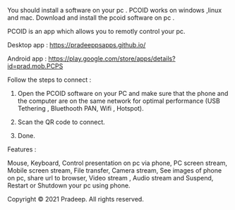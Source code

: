 You should install a software on your pc . PCOID works on windows ,linux and mac. Download and install the pcoid software on pc .

PCOID is an app which allows you to remotly control your pc.

Desktop app : https://pradeeppsapps.github.io/

Android app : https://play.google.com/store/apps/details?id=prad.mob.PCPS

Follow the steps to connect :

1. Open the PCOID software on your PC and make sure that the phone and the computer are on the same network for optimal performance (USB Tethering , Bluethooth PAN, Wifi , Hotspot).

2. Scan the QR code to connect.

3. Done.

Features :

Mouse,
Keyboard,
Control presentation on pc via phone,
PC screen stream,
Mobile screen stream,
File transfer,
Camera stream,
See images of phone on pc,
share url to browser,
Video stream ,
Audio stream and
Suspend, Restart or Shutdown your pc using phone.

Copyright © 2021 Pradeep. All rights reserved.

